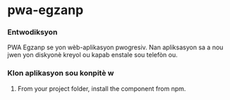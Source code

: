 # pwa-egzanp

### Entwodiksyon

PWA Egzanp se yon wèb-aplikasyon pwogresiv. Nan apliksasyon sa a
nou jwen yon diskyonè kreyol ou kapab enstale sou telefòn ou.

### Klon aplikasyon sou konpitè w

1. From your project folder, install the component from npm.

